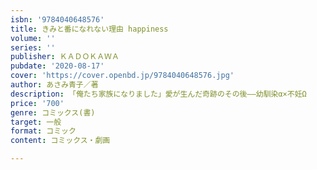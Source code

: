 ```yaml
---
isbn: '9784040648576'
title: きみと番になれない理由 happiness
volume: ''
series: ''
publisher: ＫＡＤＯＫＡＷＡ
pubdate: '2020-08-17'
cover: 'https://cover.openbd.jp/9784040648576.jpg'
author: あさみ青子／著
description: 「俺たち家族になりました」愛が生んだ奇跡のその後――幼馴染α×不妊Ω
price: '700'
genre: コミックス(書)
target: 一般
format: コミック
content: コミックス・劇画

---
```

